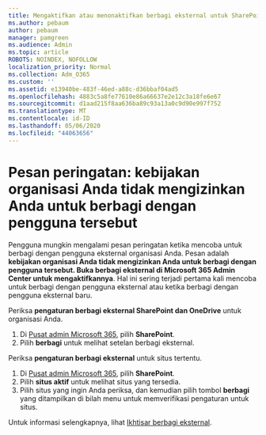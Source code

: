 ```yaml
---
title: Mengaktifkan atau menonaktifkan berbagi eksternal untuk SharePoint
ms.author: pebaum
author: pebaum
manager: pamgreen
ms.audience: Admin
ms.topic: article
ROBOTS: NOINDEX, NOFOLLOW
localization_priority: Normal
ms.collection: Adm_O365
ms.custom: ''
ms.assetid: e13940be-483f-46ed-a88c-d36bbaf04ad5
ms.openlocfilehash: 4883c5a8fe77610e86a66637e2e12c3a18fe6e67
ms.sourcegitcommit: d1aad215f8aa636ba89c93a13a0c9d90e997f752
ms.translationtype: MT
ms.contentlocale: id-ID
ms.lasthandoff: 05/06/2020
ms.locfileid: "44063656"
---
```

# <a name="warning-message-your-organizations-policies-dont-allow-you-to-share-with-these-users"></a>Pesan peringatan: kebijakan organisasi Anda tidak mengizinkan Anda untuk berbagi dengan pengguna tersebut

Pengguna mungkin mengalami pesan peringatan ketika mencoba untuk berbagi dengan pengguna eksternal organisasi Anda. Pesan adalah **kebijakan organisasi Anda tidak mengizinkan Anda untuk berbagi dengan pengguna tersebut. Buka berbagi eksternal di Microsoft 365 Admin Center untuk mengaktifkannya**. Hal ini sering terjadi pertama kali mencoba untuk berbagi dengan pengguna eksternal atau ketika berbagi dengan pengguna eksternal baru.

Periksa **pengaturan berbagi eksternal SharePoint dan OneDrive** untuk organisasi Anda.

1. Di [Pusat admin Microsoft 365](https://admin.microsoft.com/AdminPortal/Home#/homepage">https://admin.microsoft.com/), pilih **SharePoint**.
3. Pilih **berbagi** untuk melihat setelan berbagi eksternal.

Periksa **pengaturan berbagi eksternal** untuk situs tertentu.

1. Di [Pusat admin Microsoft 365](https://admin.microsoft.com/AdminPortal/Home#/homepage">https://admin.microsoft.com/), pilih **SharePoint**.
2. Pilih **situs aktif** untuk melihat situs yang tersedia.
3. Pilih situs yang ingin Anda periksa, dan kemudian pilih tombol **berbagi** yang ditampilkan di bilah menu untuk memverifikasi pengaturan untuk situs.

Untuk informasi selengkapnya, lihat [Ikhtisar berbagi eksternal](https://docs.microsoft.com/sharepoint/external-sharing-overview).